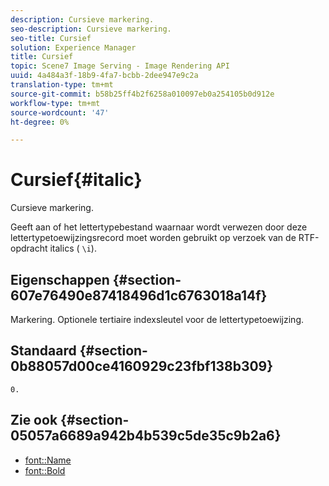 ```yaml
---
description: Cursieve markering.
seo-description: Cursieve markering.
seo-title: Cursief
solution: Experience Manager
title: Cursief
topic: Scene7 Image Serving - Image Rendering API
uuid: 4a484a3f-18b9-4fa7-bcbb-2dee947e9c2a
translation-type: tm+mt
source-git-commit: b58b25ff4b2f6258a010097eb0a254105b0d912e
workflow-type: tm+mt
source-wordcount: '47'
ht-degree: 0%

---
```



# Cursief{#italic}

Cursieve markering.

Geeft aan of het lettertypebestand waarnaar wordt verwezen door deze lettertypetoewijzingsrecord moet worden gebruikt op verzoek van de RTF-opdracht italics ( `\i`).

## Eigenschappen {#section-607e76490e87418496d1c6763018a14f}

Markering. Optionele tertiaire indexsleutel voor de lettertypetoewijzing.

## Standaard {#section-0b88057d00ce4160929c23fbf138b309}

`0.`

## Zie ook {#section-05057a6689a942b4b539c5de35c9b2a6}

* [font::Name](r-name-font.md#reference_C55889877DC54AABB60734DCDE86EE76)
* [font::Bold](../../../../../is-api/image-catalog/image-serving-api-ref/c-image-catalog-reference/c-font-map-reference/r-bold-font.md#reference-f7b017ef67574a29abfc3954ab64159c)
